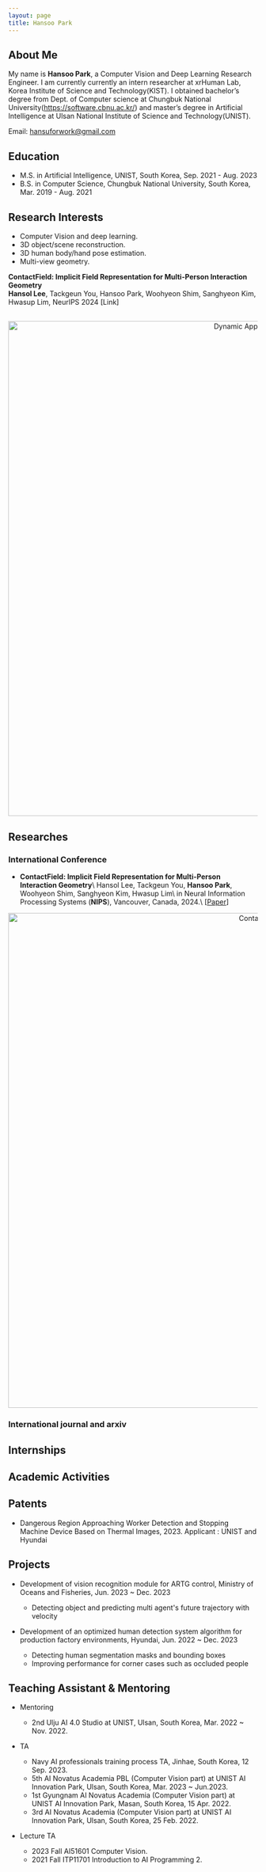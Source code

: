 ```yaml
---
layout: page
title: Hansoo Park
---
```


## About Me
My name is **Hansoo Park**, a Computer Vision and Deep Learning Research Engineer. I am currently currently an intern researcher at xrHuman Lab, Korea Institute of Science and Technology(KIST). I obtained bachelor’s degree from Dept. of Computer science at Chungbuk National University(https://software.cbnu.ac.kr/) and master’s degree in Artificial Intelligence at Ulsan National Institute of Science and Technology(UNIST).

Email: <hansuforwork@gmail.com> 

## Education
+ M.S. in Artificial Intelligence, UNIST, South Korea, Sep. 2021 - Aug. 2023 
+ B.S. in Computer Science, Chungbuk National University, South Korea, Mar. 2019 - Aug. 2021

## Research Interests
+ Computer Vision and deep learning.
+ 3D object/scene reconstruction. 
+ 3D human body/hand pose estimation.
+ Multi-view geometry.

<div style="margin-bottom: 30px;">
  <div style="margin-bottom: 15px;">
    <strong>ContactField: Implicit Field Representation for Multi-Person Interaction Geometry</strong><br>
    <strong>Hansol Lee</strong>, Tackgeun You, Hansoo Park, Woohyeon Shim, Sanghyeon Kim, Hwasup Lim, NeurIPS 2024 <a href="https://1drv.ms/b/s!AgxxptoT53MUh8lpacM5p1ZvFk7nRg?e=pOmVvd" style="text-decoration:none;">[Link]</a><br>
  </div>
  <div style="text-align: center;">
    <img src='/images/ContactField2.gif' alt="Dynamic Appearance Demo" width="1000" style="margin-top: 15px;"/>
  </div>
</div>

## Researches
### International Conference
+ **ContactField: Implicit Field Representation for Multi-Person Interaction Geometry**\\
Hansol Lee, Tackgeun You, **Hansoo Park**, Woohyeon Shim, Sanghyeon Kim, Hwasup Lim\\
in Neural Information Processing Systems (**NIPS**), Vancouver, Canada, 2024.\\
\[[Paper](-)\]
<center>
  <img
    src="/images/ContactField2.gif" alt="ContactField" width="1000" style="margin-top: 15p"
  />
</center>


### International journal and arxiv
<!-- + **Dynamic Appearance Modeling of Clothed 3D Human Avatars using a Single Camera**\\
Hansol Lee, **Junuk Cha**, Yunhoe Ku, Jae Shin Yoon\*, Seungryul Baek\*.\\
in arXiv 2023.\\
Co-last authors*.\\
\[[PDF](https://arxiv.org/pdf/2312.16842.pdf)\]
<center>
  <img
    src="/media/images/publications/DynamicAppearance.gif" alt="reconstruction of dynamic appearance" width="80%"
  />
</center> -->

## Internships
<!-- <img
  src="/media/images/internships/inria.png" alt="adobe" width="25%"
/>
Research Intern at Inria, Nice, France
(Sep. 2024 - Nov. 2024)

<img
  src="/media/images/internships/adobe.png" alt="adobe" width="25%"
/>
Research Scientist/Engineer Intern at Adobe, San Jose, CA, USA
(Feb. 2024 - May 2024) -->

## Academic Activities
<!-- + Program Committee (Reviewer) at AAAI 2025.
+ Program Committee (Reviewer) at NIPS 2024.
+ Program Committee (Reviewer) at BMVC 2024.
+ Program Committee (Reviewer) at AAAI 2024.
+ Program Committee (Emergency-Reviewer) at BMVC 2023.
+ Program Committee (Reviewer) at AAAI 2023. -->

## Patents
+ Dangerous Region Approaching Worker Detection and Stopping Machine Device Based on Thermal Images, 2023. Applicant : UNIST and Hyundai

## Projects
+ Development of vision recognition module for ARTG control, Ministry of Oceans and Fisheries, Jun. 2023 ~ Dec. 2023
    - Detecting object and predicting multi agent's future trajectory with velocity

+ Development of an optimized human detection system algorithm for production factory environments, Hyundai, Jun. 2022 ~ Dec. 2023
    -  Detecting human segmentation masks and bounding boxes
    -  Improving performance for corner cases such as occluded people

## Teaching Assistant & Mentoring
+ Mentoring 
    - 2nd Ulju AI 4.0 Studio at UNIST, Ulsan, South Korea, Mar. 2022 ~ Nov. 2022.

+ TA 
    - Navy AI professionals training process TA, Jinhae, South Korea, 12 Sep. 2023.
    - 5th AI Novatus Academia PBL (Computer Vision part) at UNIST AI Innovation Park, Ulsan, South Korea,  Mar. 2023 ~ Jun.2023.
    - 1st Gyungnam AI Novatus Academia (Computer Vision part) at UNIST AI Innovation Park, Masan, South Korea, 15 Apr. 2022.
    - 3rd AI Novatus Academia (Computer Vision part) at UNIST AI Innovation Park, Ulsan, South Korea, 25 Feb. 2022.

+ Lecture TA 
    - 2023 Fall AI51601 Computer Vision.
    - 2021 Fall ITP11701 Introduction to AI Programming 2.